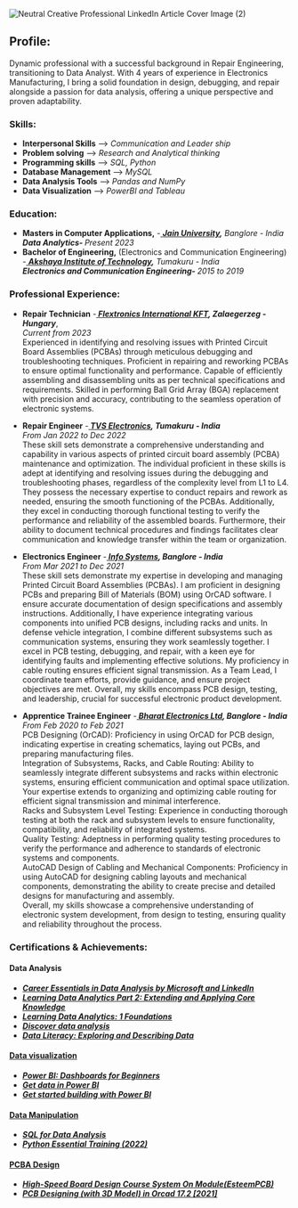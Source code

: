 ![Neutral Creative Professional LinkedIn Article Cover Image (2)](https://github.com/Manu-B-R/Manu-B-R/assets/162290038/ee6934e7-2c9f-43fa-b85f-769b96419fd1)

<h2>Profile:</h2>

Dynamic professional with a successful background in Repair Engineering, transitioning to Data Analyst. With 4 years of experience in Electronics Manufacturing, I bring a solid foundation in design, debugging, and repair alongside a passion for data analysis, offering a unique perspective and proven adaptability.

<h3>Skills:</h3>

  - <b>Interpersonal Skills</b> --> <i>Communication and Leader ship</i>
- <b>Problem solving</b> --> <i>Research and Analytical thinking</i> 
- <b>Programming skills</b> --> <i>SQL, Python</i>
- <b>Database Management</b> --> <i>MySQL</i>
- <b>Data Analysis Tools</b> --> <i>Pandas and NumPy</i>
- <b>Data Visualization</b> --> <i>PowerBI and Tableau</i>

<h3>Education:</h3>

 - <b>Masters in Computer Applications,</b> -<a href="https://www.jainuniversity.ac.in/"> <b><i>Jain University</a>,</b> Banglore - India</i>  </br><i><b>Data Analytics- </b>Present 2023 </i>
- <b>Bachelor of Engineering,</b> (Electronics and Communication Engineering) -<a href= "https://ait-tumkur.ac.in/"> <b><i>Akshaya Institute of Technology</a>,</b> Tumakuru - India</i></a></br><i><b>Electronics and Communication Engineering- </b>2015 to 2019 </i>

<h3>Professional Experience:</h3>  

 - <b>Repair Technician</b>   -<a href= "https://flex.com/careers/hungary"><b> <i>Flextronics International KFT</a>, Zalaegerzeg - Hungary</i></b>, <br/><a><i>Current from 2023</i></a>  <br/>
<a>Experienced in identifying and resolving issues with Printed Circuit Board Assemblies (PCBAs) through meticulous debugging and troubleshooting techniques. Proficient in repairing and reworking PCBAs to ensure optimal functionality and performance. Capable of efficiently assembling and disassembling units as per technical specifications and requirements. Skilled in performing Ball Grid Array (BGA) replacement with precision and accuracy, contributing to the seamless operation of electronic systems.</a>
 
 - <b>Repair Engineer</b>  -<a href= "https://tvs-e.in/tumkur/"><b> <i>TVS Electronics</a>, Tumakuru - India</i></b> <br/> <a><i>From Jan 2022 to Dec 2022</i></a> <br/>
<a>These skill sets demonstrate a comprehensive understanding and capability in various aspects of printed circuit board assembly (PCBA) maintenance and optimization. The individual proficient in these skills is adept at identifying and resolving issues during the debugging and troubleshooting phases, regardless of the complexity level from L1 to L4. They possess the necessary expertise to conduct repairs and rework as needed, ensuring the smooth functioning of the PCBAs. Additionally, they excel in conducting thorough functional testing to verify the performance and reliability of the assembled boards. Furthermore, their ability to document technical procedures and findings facilitates clear communication and knowledge transfer within the team or organization.</a>

- <b>Electronics Engineer</b> -<a href= "https://info-systems.in/index.html"><b> <i>Info Systems</a>, Banglore - India</i></b> <br/><a><i>From Mar 2021 to Dec 2021</i></a><br/>
<a> These skill sets demonstrate my expertise in developing and managing Printed Circuit Board Assemblies (PCBAs). I am proficient in designing PCBs and preparing Bill of Materials (BOM) using OrCAD software. I ensure accurate documentation of design specifications and assembly instructions. Additionally, I have experience integrating various components into unified PCB designs, including racks and units. In defense vehicle integration, I combine different subsystems such as communication systems, ensuring they work seamlessly together. I excel in PCB testing, debugging, and repair, with a keen eye for identifying faults and implementing effective solutions. My proficiency in cable routing ensures efficient signal transmission. As a Team Lead, I coordinate team efforts, provide guidance, and ensure project objectives are met. Overall, my skills encompass PCB design, testing, and leadership, crucial for successful electronic product development.</a>

- <b>Apprentice Trainee Engineer</b> -<a href= "https://www.ddpmod.gov.in/appellateauthorities/bharat-electronics-ltd-bel"><b> <i>Bharat Electronics Ltd</a>, Banglore - India</i></b> <br/><a><i>From Feb 2020 to Feb 2021</i></a><br/>
<a> PCB Designing (OrCAD): Proficiency in using OrCAD for PCB design, indicating expertise in creating schematics, laying out PCBs, and preparing manufacturing files.
<br/>Integration of Subsystems, Racks, and Cable Routing: Ability to seamlessly integrate different subsystems and racks within electronic systems, ensuring efficient communication and optimal space utilization. Your expertise extends to organizing and optimizing cable routing for efficient signal transmission and minimal interference.
<br/>Racks and Subsystem Level Testing: Experience in conducting thorough testing at both the rack and subsystem levels to ensure functionality, compatibility, and reliability of integrated systems.
<br/>Quality Testing: Adeptness in performing quality testing procedures to verify the performance and adherence to standards of electronic systems and components.
<br/>AutoCAD Design of Cabling and Mechanical Components: Proficiency in using AutoCAD for designing cabling layouts and mechanical components, demonstrating the ability to create precise and detailed designs for manufacturing and assembly.
<br/>Overall, my skills showcase a comprehensive understanding of electronic system development, from design to testing, ensuring quality and reliability throughout the process.</a>

<h3>Certifications & Achievements:</h3> 

<h4>Data Analysis</h4>
 
- <a href= "https://www.linkedin.com/learning/certificates/2493d9447e8f3cab4eba4d33c9e819d7a3799bd078106973f053875311491fe6?u=92695330"><b> <i>Career Essentials in Data Analysis by Microsoft and LinkedIn</i></b>
- <a href= "https://www.linkedin.com/learning/certificates/f1191ea047da25fb47338594c7bb4b85a9c94445a96ffd09aed3fa08d06bc8af?u=92695330"><b> <i>Learning Data Analytics Part 2: Extending and Applying Core Knowledge</i></b>
- <a href= "https://www.linkedin.com/learning/certificates/2d50bc2c5f65c698355f6fc55c7dfb377f56bff2217aedf8ef7d33244db11f15?u=92695330"><b> <i>Learning Data Analytics: 1 Foundations</i></b>
- <a href= "https://learn.microsoft.com/en-us/users/manubr-0186/achievements/x23k3fvy?ref=https%3A%2F%2Fwww.linkedin.com%2F"><b> <i>Discover data analysis</i></b>
-  <a href= "https://www.linkedin.com/learning/certificates/f1164925999bea547fdc30d2d7e27952309dfa343406e0facf7c853058163f82?u=92695330"><b> <i>Data Literacy: Exploring and Describing Data</i></b>

<h4>Data visualization</h4> 

- <a href= "https://www.linkedin.com/learning/certificates/1cbbba8b9507b7e5469ae0b8daafd7c7302b7c1441374e24f68565b5c7ae89e2?u=92695330"><b> <i>Power BI: Dashboards for Beginners</i></b>
- <a href= "https://learn.microsoft.com/en-us/users/manubr-0186/achievements/3xlvc2ch?ref=https%3A%2F%2Fwww.linkedin.com%2F"><b> <i>Get data in Power BI</i></b>
- <a href= "https://learn.microsoft.com/en-us/users/manubr-0186/achievements/3xlvg2uh?ref=https%3A%2F%2Fwww.linkedin.com%2F"><b> <i>Get started building with Power BI</i></b>

<h4>Data Manipulation</h4>

- <a href= "https://www.linkedin.com/learning/certificates/6a9d52e0bee9a9a68a44c28beebd2b4fd41bd4d366028d976f6ae407a5c98918?u=92695330"><b> <i>SQL for Data Analysis</i></b>
- <a href= "https://www.linkedin.com/learning/certificates/6d59acc0cae67e342d1f5f070b13b2cfaecf8bd76a297b72bfb65dc831ef7536?u=92695330"><b> <i>Python Essential Training (2022)</i></b>

 <h4>PCBA Design</h4>
 
- <a href= "https://www.udemy.com/certificate/UC-abd4dac9-dd9c-4a29-bb96-0e40e45ba16f/?utm_source=sendgrid.com&utm_medium=email&utm_campaign=email"><b> <i>High-Speed Board Design Course System On Module(EsteemPCB)</i></b>
- <a href= "https://www.udemy.com/certificate/UC-f0fc7609-fd27-4ab2-9029-b20940d455bb/?utm_source=sendgrid.com&utm_medium=email&utm_campaign=email"><b> <i>PCB Designing (with 3D Model) in Orcad 17.2 [2021]</i></b>
